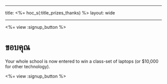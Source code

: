 * * *

title: <%= hoc_s(:title_prizes_thanks) %> layout: wide

* * *

<%= view :signup_button %>

# ขอบคุณ

Your whole school is now entered to win a class-set of laptops (or $10,000 for other technology).

<%= view :signup_button %>